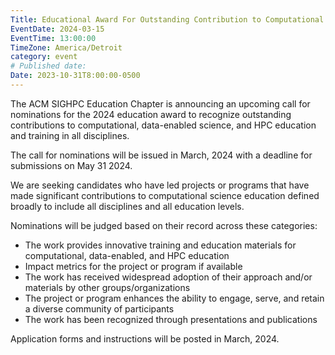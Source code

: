 ```yaml
---
Title: Educational Award For Outstanding Contribution to Computational Science Education
EventDate: 2024-03-15
EventTime: 13:00:00
TimeZone: America/Detroit
category: event
# Published date:
Date: 2023-10-31T8:00:00-0500
---
```


The ACM SIGHPC Education Chapter is announcing an upcoming call for nominations for the 2024 education award to recognize outstanding contributions to computational, data-enabled science, and HPC education and training in all disciplines.  

The call for nominations will be issued in March, 2024 with a deadline for submissions on May 31 2024.

We are seeking candidates who have led projects or programs that have made significant contributions to computational science education defined broadly to include all disciplines and all education levels.

Nominations will be judged based on their record across these categories:
* The work provides innovative training and education materials for computational, data-enabled, and HPC education
* Impact metrics for the project or program if available
* The work has received widespread adoption of their approach and/or materials by other groups/organizations
* The project or program enhances the ability to engage, serve, and retain a diverse community of participants
* The work has been recognized through presentations and publications

Application forms and instructions will be posted in March, 2024.
